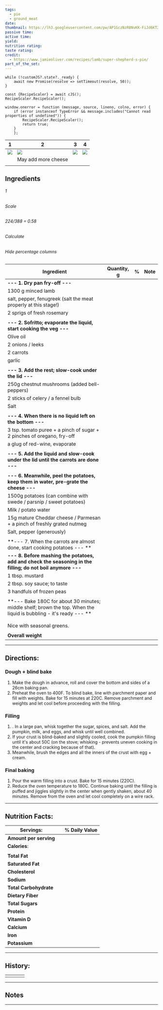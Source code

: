 ```yaml
---
tags:
  - pie
  - ground_meat
date:
thumbnail: https://lh3.googleusercontent.com/pw/AP1GczNzR8NvKK-FiJd6KT2npPhJICWEeFlun8u8CUpS55cpDkFRraxpWd5KrynZ022E44k7WJtC6WAol6wtsMxRluFNYNiYNurQbmtavSfdq_DeyhuOSIkrVVtV8qX5Do8ac4W2KVYkZV8jpcPwEvHwdTL6=w1280-h960-s-no-gm?authuser=0
passive time:
active time:
yield:
nutrition rating:
taste rating:
credit:
  - https://www.jamieoliver.com/recipes/lamb/super-shepherd-s-pie/
part_of_the_set:
---
```

```dataviewjs
while (!customJS?.state?._ready) { 
	await new Promise(resolve => setTimeout(resolve, 50)); 
} 

const {RecipeScaler} = await cJS();
RecipeScaler.RecipeScaler();

window.onerror = function (message, source, lineno, colno, error) {
	if (error instanceof TypeError && message.includes("Cannot read properties of undefined")) {
		RecipeScaler.RecipeScaler();
		return true;
	}
    };
```

| 1                                                                                                                                                                                                                                    | 2                                                                                                                                                                                                                                    | 3                                                                                                                                                                                                                                    | 4                                                                                                                                                                                                                                    |
| ------------------------------------------------------------------------------------------------------------------------------------------------------------------------------------------------------------------------------------ | ------------------------------------------------------------------------------------------------------------------------------------------------------------------------------------------------------------------------------------ | ------------------------------------------------------------------------------------------------------------------------------------------------------------------------------------------------------------------------------------ | ------------------------------------------------------------------------------------------------------------------------------------------------------------------------------------------------------------------------------------ |
| ![](https://lh3.googleusercontent.com/pw/AP1GczNgB57gGRzfwi6hHkMev3pSL3_hz30XEnWeE8N7OK5L5TptQIwiKFwkOxHY7T3S2ZeA3z2D40ZuUB89aQ6ZwK5EhNixaB5M4XvVz434Q2zYfJssvCcIumyQnwfSSqnKyGv0nNwP74p-Brz3uYkVqXCt=w1280-h960-s-no-gm?authuser=0) | ![](https://lh3.googleusercontent.com/pw/AP1GczPUYrovflegUsE0QtN9m_YH0v18B1hYzJKM03bmapaN2LnpZNwT9bWq83OGBFl2VIRoNsiVA_ZUSxbmWuowkeieQhjQe8xGwOtvSZZNiw4Ium9cgJGjxaC9MB5Y0Havgbh1arkZmgCH8oYjBFieQc48=w1280-h960-s-no-gm?authuser=0) | ![](https://lh3.googleusercontent.com/pw/AP1GczMH66WCoMLP2gk8IuSqwHzvQMdlfJzdvw8PQjFuMr_gqnM_RIntxnAihJgPQmvXu06lqBFmzong_0KEdxVY9sAybIlB2niYnmyOGAe5j6C2NkT6sMEocplzVdpiBApJxYgYjrdM-HJlvRQgdORBOQV_=w1280-h960-s-no-gm?authuser=0) | ![](https://lh3.googleusercontent.com/pw/AP1GczNzR8NvKK-FiJd6KT2npPhJICWEeFlun8u8CUpS55cpDkFRraxpWd5KrynZ022E44k7WJtC6WAol6wtsMxRluFNYNiYNurQbmtavSfdq_DeyhuOSIkrVVtV8qX5Do8ac4W2KVYkZV8jpcPwEvHwdTL6=w1280-h960-s-no-gm?authuser=0) |
|                                                                                                                                                                                                                                      | May add more cheese                                                                                                                                                                                                                  |                                                                                                                                                                                                                                      |                                                                                                                                                                                                                                      |
|                                                                                                                                                                                                                                      |                                                                                                                                                                                                                                      |                                                                                                                                                                                                                                      |                                                                                                                                                                                                                                      |

## Ingredients

###### 1
###### Scale
###### 224/388 = 0.58
###### Calculate
###### Hide percentage columns

| Ingredient                                                                                                                                             | Quantity, g | %   | Note |
| ------------------------------------------------------------------------------------------------------------------------------------------------------ | ----------- | --- | ---- |
| **--- 1. Dry pan fry-off ---**                                                                                                                         |             |     |      |
| 1300 g minced lamb  <br>                                                                                                                               |             |     |      |
| salt, pepper, fenugreek (salt the meat properly at this stage!)                                                                                        |             |     |      |
| 2 sprigs of fresh rosemary                                                                                                                             |             |     |      |
|                                                                                                                                                        |             |     |      |
| **--- 2. Sofritto; evaporate the liquid, start cooking the veg ---**                                                                                   |             |     |      |
| Olive oil                                                                                                                                              |             |     |      |
| 2 onions / leeks                                                                                                                                       |             |     |      |
| 2 carrots                                                                                                                                              |             |     |      |
| garlic                                                                                                                                                 |             |     |      |
|                                                                                                                                                        |             |     |      |
| **--- 3. Add the rest; slow-cook under the lid ---**                                                                                                   |             |     |      |
| 250g chestnut mushrooms (added bell-peppers)                                                                                                           |             |     |      |
| 2 sticks of celery / a fennel bulb                                                                                                                     |             |     |      |
| Salt                                                                                                                                                   |             |     |      |
|                                                                                                                                                        |             |     |      |
| **--- 4. When there is no liquid left on the bottom ---**                                                                                              |             |     |      |
| 3 tsp. tomato puree + a pinch of sugar + 2 pinches of oregano, fry-off                                                                                 |             |     |      |
| a glug of red-wine, evaporate                                                                                                                          |             |     |      |
|                                                                                                                                                        |             |     |      |
| **--- 5. Add the liquid and slow-cook under the lid until the carrots are done ---**                                                                   |             |     |      |
|                                                                                                                                                        |             |     |      |
| **--- 6. Meanwhile, peel the potatoes, keep them in water, pre-grate the cheese ---**                                                                  |             |     |      |
| 1500g potatoes (can combine with swede / parsnip / sweet potatoes)                                                                                     |             |     |      |
| Milk / potato water                                                                                                                                    |             |     |      |
| 15g mature Cheddar cheese / Parmesan + a pinch of freshly grated nutmeg                                                                                |             |     |      |
| Salt, pepper (generously)                                                                                                                              |             |     |      |
|                                                                                                                                                        |             |     |      |
| **--- 7. When the carrots are almost done, start cooking potatoes ---  **                                                                              |             |     |      |
| **--- 8. Before mashing the potatoes, add and check the seasoning in the filling; do not boil anymore ---**                                            |             |     |      |
| 1 tbsp. mustard                                                                                                                                        |             |     |      |
| 2 tbsp. soy sauce; to taste                                                                                                                            |             |     |      |
| 3 handfuls of frozen peas                                                                                                                              |             |     |      |
|                                                                                                                                                        |             |     |      |
| **--- Bake 180C for about 30 minutes; middle shelf; brown the top. When the liquid is bubbling - it's ready --- **<br>  <br>Nice with seasonal greens. |             |     |      |
|                                                                                                                                                        |             |     |      |
| **Overall weight**                                                                                                                                     |             |     |      |







---
## Directions:

### Dough + blind bake
1. Make the dough in advance, roll and cover the bottom and sides of a 26cm baking pan. 
2. Preheat the oven to 400F. To blind bake, line with parchment paper and fill with weights. Bake for 15 minutes at 220C. Remove parchment and weights and let cool before proceeding with the filling.

### Filling
1. . In a large pan, whisk together the sugar, spices, and salt. Add the pumpkin, milk, and eggs, and whisk until well combined. 
2. If your crust is blind-baked and slightly cooled, cook the pumpkin filling until it's about 50C (on the stove; whisking - prevents uneven cooking in the center and cracking because of that).
3. Meanwhile, brush the edges and all the inners of the crust with egg + cream.

### Final baking
1. Pour the warm filling into a crust. Bake for 15 minutes (220C).
2. Reduce the oven temperature to 180C. Continue baking until the filling is puffed and jiggles slightly in the center when gently shaken, about 40 minutes. Remove from the oven and let cool completely on a wire rack.



---
## Nutrition Facts:

| **Servings:**          |       | % Daily Value |
| ---------------------- | ----- | ------------- |
| **Amount per serving** |       |               |
| **Calories**:          |       |               |
|                        |       |               |
| **Total Fat**          |       |               |
| **Saturated Fat**      |       |               |
| **Cholesterol**        |       |               |
| **Sodium**             |       |               |
| **Total Carbohydrate** |       |               |
| **Dietary Fiber**      |       |               |
| **Total Sugars**       |       |               |
| **Protein**            |       |               |
| **Vitamin D**          |       |               |
| **Calcium**            |       |               |
| **Iron**               |       |               |
| **Potassium**          |       |               |

---
## History:

|     |                   |                   |                   |
| --- | ----------------- | ----------------- | ----------------- |
|     |                   |                   |                   |


---
## Notes


>

---



